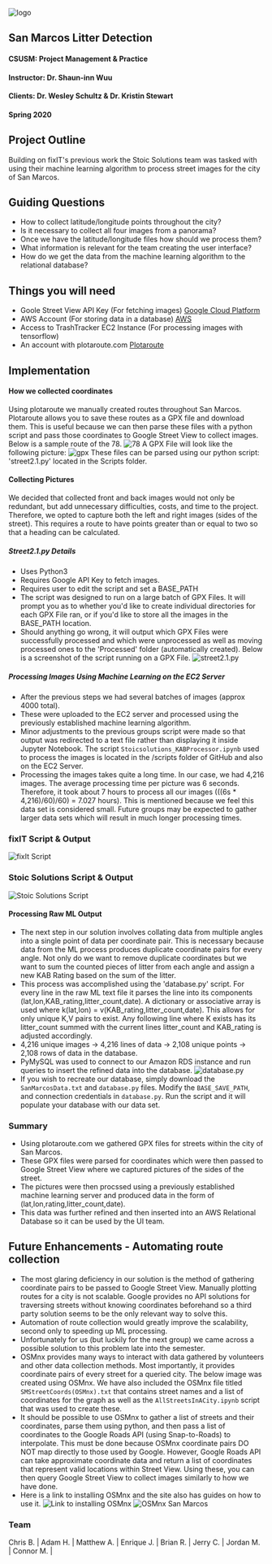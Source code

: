 ![logo](https://github.com/mower003/cis490_2020_project/blob/master/img/StoicSolutionsTextAboveLogoSmall.png) 

## San Marcos Litter Detection
#### CSUSM: Project Management & Practice
#### Instructor: Dr. Shaun-inn Wuu
#### Clients: Dr. Wesley Schultz & Dr. Kristin Stewart
#### Spring 2020 

## Project Outline
Building on fixIT's previous work the Stoic Solutions team was tasked with using their machine learning algorithm to process street images for the city of San Marcos.

## Guiding Questions

* How to collect latitude/longitude points throughout the city?
* Is it necessary to collect all four images from a panorama?
* Once we have the latitude/longitude files how should we process them?
* What information is relevant for the team creating the user interface?
* How do we get the data from the machine learning algorithm to the relational database?

## Things you will need
* Goole Street View API Key (For fetching images) [Google Cloud Platform](https://cloud.google.com/)
* AWS Account (For storing data in a database) [AWS](https://aws.amazon.com/)
* Access to TrashTracker EC2 Instance (For processing images with tensorflow)
* An account with plotaroute.com [Plotaroute](https://www.plotaroute.com/routeplanner)

## Implementation
#### How we collected coordinates
Using plotaroute we manually created routes throughout San Marcos. Plotaroute allows you to save these routes as a GPX file and download them. This is useful because we can then parse these files with a python script and pass those coordinates to Google Street View to collect images. Below is a sample route of the 78.
![78](https://github.com/mower003/cis490_2020_project/blob/master/img/ca78img.png)
A GPX File will look like the following picture:
![gpx](https://github.com/mower003/cis490_2020_project/blob/master/img/gpxSample.png)
These files can be parsed using our python script: 'street2.1.py' located in the Scripts folder.
#### Collecting Pictures
We decided that collected front and back images would not only be redundant, but add unnecessary difficulties, costs, and time to the project. Therefore, we opted to capture both the left and right images (sides of the street). This requires a route to have points greater than or equal to two so that a heading can be calculated. 
##### Street2.1.py Details
* Uses Python3
* Requires Google API Key to fetch images.
* Requires user to edit the script and set a BASE_PATH
* The script was designed to run on a large batch of GPX Files. It will prompt you as to whether you'd like to create individual directories for each GPX File ran, or if you'd like to store all the images in the BASE_PATH location.
* Should anything go wrong, it will output which GPX Files were successfully processed and which were unprocessed as well as moving processed ones to the 'Processed' folder (automatically created).
Below is a screenshot of the script running on a GPX File.
![street2.1.py](https://github.com/mower003/cis490_2020_project/blob/master/img/street2.1img.png)

##### Processing Images Using Machine Learning on the EC2 Server
* After the previous steps we had several batches of images (approx 4000 total).
* These were uploaded to the EC2 server and processed using the previously established machine learning algorithm.
* Minor adjustments to the previous groups script were made so that output was redirected to a text file rather than displaying it inside Jupyter Notebook. The script `Stoicsolutions_KABProcessor.ipynb` used to process the images is located in the /scripts folder of GitHub and also on the EC2 Server.
* Processing the images takes quite a long time. In our case, we had 4,216 images. The average processing time per picture was 6 seconds. Therefore, it took about 7 hours to process all our images (((6s * 4,216)/60)/60) = 7.027 hours). This is mentioned because we feel this data set is considered small. Future groups may be expected to gather larger data sets which will result in much longer processing times.
### fixIT Script & Output
![fixIt Script](https://github.com/mower003/cis490_2020_project/blob/master/img/fixITScriptImage.png)

### Stoic Solutions Script & Output
![Stoic Solutions Script](https://github.com/mower003/cis490_2020_project/blob/master/img/StoicSolutionScriptImage.png)

#### Processing Raw ML Output
* The next step in our solution involves collating data from multiple angles into a single point of data per coordinate pair. This is necessary because data from the ML process produces duplicate coordinate pairs for every angle. Not only do we want to remove duplicate coordinates but we want to sum the counted pieces of litter from each angle and assign a new KAB Rating based on the sum of the litter.
* This process was accomplished using the 'database.py' script. For every line in the raw ML text file it parses the line into its components (lat,lon,KAB_rating,litter_count,date). A dictionary or associative array is used where k(lat,lon) = v(KAB_rating,litter_count,date). This allows for only unique K,V pairs to exist. Any following line where K exists has its litter_count summed with the current lines litter_count and KAB_rating is adjusted accordingly.
* 4,216 unique images -> 4,216 lines of data  -> 2,108 unique points -> 2,108 rows of data in the database.
* PyMySQL was used to connect to our Amazon RDS instance and run queries to insert the refined data into the database. 
![database.py](https://github.com/mower003/cis490_2020_project/blob/master/img/databaseScript.png)
* If you wish to recreate our database, simply download the `SanMarcosData.txt` and `database.py` files. Modify the `BASE_SAVE_PATH`, and connection credentials in `database.py`. Run the script and it will populate your database with our data set. 

### Summary
* Using plotaroute.com we gathered GPX files for streets within the city of San Marcos.
* These GPX files were parsed for coordinates which were then passed to Google Street View where we captured pictures of the sides of the street.
* The pictures were then procssed using a previously established machine learning server and produced data in the form of (lat,lon,rating,litter_count,date).
* This data was further refined and then inserted into an AWS Relational Database so it can be used by the UI team.

## Future Enhancements - Automating route collection
* The most glaring deficiency in our solution is the method of gathering coordinate pairs to be passed to Google Street View. Manually plotting routes for a city is not scalable. Google provides no API solutions for traversing streets without knowing coordinates beforehand so a third party solution seems to be the only relevant way to solve this. 
* Automation of route collection would greatly improve the scalability, second only to speeding up ML processing.
* Unfortunately for us (but luckily for the next group) we came across a possible solution to this problem late into the semester.
* OSMnx provides many ways to interact with data gathered by volunteers and other data collection methods. Most importantly, it provides coordinate pairs of every street for a queried city. The below image was created using OSMnx. We have also included the OSMnx file titled `SMStreetCoords(OSMnx).txt` that contains street names and a list of coordinates for the graph as well as the `AllStreetsInACity.ipynb` script that was used to create these.
* It should be possible to use OSMnx to gather a list of streets and their coordinates, parse them using python, and then pass a list of coordinates to the Google Roads API (using Snap-to-Roads) to interpolate. This must be done because OSMnx coordinate pairs DO NOT map directly to those used by Google. However, Google Roads API can take approximate coordinate data and return a list of coordinates that represent valid locations within Street View. Using these, you can then query Google Street View to collect images similarly to how we have done.
* Here is a link to installing OSMnx and the site also has guides on how to use it.
![Link to installing OSMnx](https://geoffboeing.com/2017/02/python-getting-started/)
![OSMnx San Marcos](https://github.com/mower003/cis490_2020_project/blob/master/img/SanMarcosA.png)

### Team
Chris B. |
Adam H. |
Matthew A. |
Enrique J. |
Brian R. |
Jerry C. |
Jordan M. |
Connor M. |
